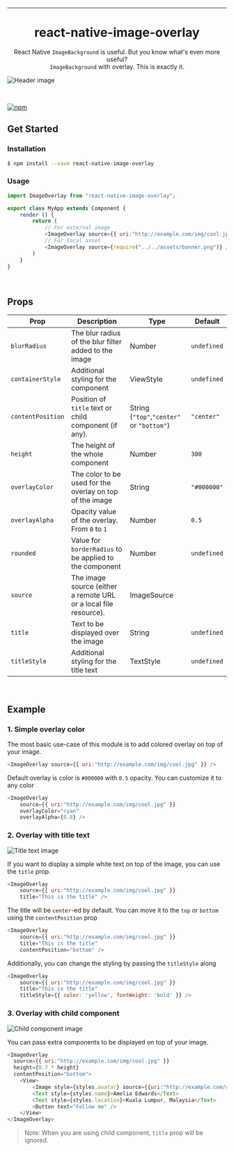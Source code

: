 ---
<h1 align="center">
    react-native-image-overlay
</h1>
<p align="center">React Native <code>ImageBackground</code> is useful. But you know what's even more useful?<br />
<code>ImageBackground</code> with overlay. This is exactly it.</p>


![Header image](image/header.png)

<br />

[![npm](https://img.shields.io/npm/dt/react-native-image-overlay.svg)](https://www.npmjs.com/package/react-native-image-overlay)

## Get Started

### Installation
```bash
$ npm install --save react-native-image-overlay
```

### Usage
```javascript
import ImageOverlay from "react-native-image-overlay";

export class MyApp extends Component {
    render () {
        return (
            // For external image
            <ImageOverlay source={{ uri:"http://example.com/img/cool.jpg" }} />
            // For local asset
            <ImageOverlay source={require("../../assets/banner.png")} />
        )
    }
}
```

<br />

## Props

| Prop              | Description                                                                                | Type                | Default     |
| ----------------- | ------------------------------------------------------------------------------------------ | ------------------- | ----------- |
| `blurRadius`      | The blur radius of the blur filter added to the image                                      | Number              | `undefined` |
| `containerStyle`  | Additional styling for the component                                                       | ViewStyle               | `undefined` |
| `contentPosition` | Position of `title` text or child component (if any). | String (`"top"`,`"center"` or `"bottom"`)              | `"center"`  |
| `height`          | The height of the whole component                                                          | Number              | `300`       |
| `overlayColor`    | The color to be used for the overlay on top of the image                                   | String              | `"#000000"` |
| `overlayAlpha`    | Opacity value of the overlay. From `0` to `1`                                              | Number              | `0.5`       |
| `rounded`         | Value for `borderRadius` to be applied to the component                                    | Number              | `undefined` |
| `source`          | The image source (either a remote URL or a local file resource).                           | ImageSource |             |
| `title`           | Text to be displayed over the image                                                        | String              | `undefined` |
| `titleStyle`      | Additional styling for the title text                                                      | TextStyle               | `undefined` |

<br />

## Example

### 1. Simple overlay color

The most basic use-case of this module is to add colored overlay on top of your image.
```javascript
<ImageOverlay source={{ uri:"http://example.com/img/cool.jpg" }} />
```
Default overlay is color is `#000000` with `0.5` opacity. You can customize it to any color
```javascript
<ImageOverlay
    source={{ uri:"http://example.com/img/cool.jpg" }}
    overlayColor="cyan"
    overlayAlpha={0.8} />
```
### 2. Overlay with title text

![Title text image](image/titledemo.png)

If you want to display a simple white text on top of the image, you can use the `title` prop.
```javascript
<ImageOverlay
    source={{ uri:"http://example.com/img/cool.jpg" }}
    title="This is the title" />
```
The title will be `center`-ed by default. You can move it to the `top` or `bottom` using the `contentPosition` prop
```javascript
<ImageOverlay
    source={{ uri:"http://example.com/img/cool.jpg" }}
    title="This is the title"
    contentPosition="bottom" />
```

Additionally, you can change the styling by passing the `titleStyle` along
```javascript
<ImageOverlay
    source={{ uri:"http://example.com/img/cool.jpg" }}
    title="This is the title"
    titleStyle={{ color: 'yellow', fontWeight: 'bold' }} />
```

### 3. Overlay with child component

![Child component image](image/customdemo.png)

You can pass extra components to be displayed on top of your image.
```javascript
<ImageOverlay
  source={{ uri:"http://example.com/img/cool.jpg" }}
  height={0.7 * height} 
  contentPosition="bottom">
    <View>
        <Image style={styles.avatar} source={{uri:"http://example.com/user/avatar.png"}} />
        <Text style={styles.name}>Amelia Edwards</Text>
        <Text style={styles.location}>Kuala Lumpur, Malaysia</Text>
        <Button text="Follow me" />
    </View>
</ImageOverlay>
```
> Note: When you are using child component, `title` prop will be ignored.
